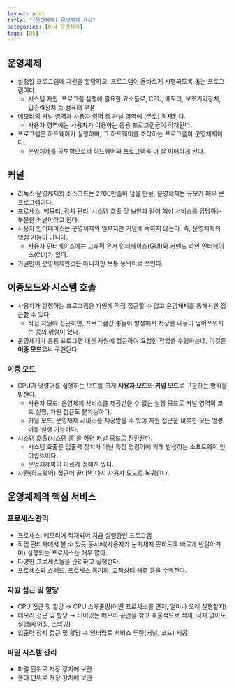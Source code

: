 ```yaml
---
layout: post
title: "[운영체제] 운영체제 개요"
categories: [0.4 운영체제]
tags: [OS]
---
```


## 운영체제

- 실행할 프로그램에 자원을 할당하고, 프로그램이 올바르게 시행되도록 돕는 프로그램이다.
  - 시스템 자원: 프로그램 실행에 필요한 요소들로, CPU, 메모리, 보조기억장치, 입출력장치 등 컴퓨터 부품
- 메모리의 커널 영역과 사용자 영역 중 커널 영역에 (주로) 적재된다.
  - 사용자 영역에는 사용자가 이용하는 응용 프로그램들이 적재된다.
- 프로그램은 하드웨어가 실행하며, 그 하드웨어를 조작하는 프로그램이 운영체제이다.
  - 운영체제를 공부함으로써 하드웨어와 프로그램을 더 잘 이해하게 된다.

## 커널

- 리눅스 운영체제의 소스코드는 2700만줄이 넘을 만큼, 운영체제는 규모가 매우 큰 프로그램이다.
- 프로세스, 메모리, 장치 관리, 시스템 호출 및 보안과 같이 핵심 서비스를 담당하는 부분을 커널이라고 한다.
- 사용자 인터페이스는 운영체제의 일부지만 커널에 속하지 않는다. 즉, 운영체제의 핵심 기능이 아니다.
  - 사용자 인터페이스에는 그래픽 유저 인터페이스(GUI)와 커맨드 라인 인터페이스(CLI)가 있다.
- 커널만이 운영체제인것은 아니지만 보통 동의어로 쓰인다.

## 이중모드와 시스템 호출

- 사용자가 실행하는 프로그램은 자원에 직접 접근할 수 없고 운영체제를 통해서만 접근할 수 있다.
  - 직접 자원에 접근하면, 프로그램간 충돌이 발생해서 저장한 내용이 덮어쓰워지는 등의 위험이 있다.
- 운영체제가 응용 프로그램 대신 자원에 접근하여 요청한 작업을 수행하는데, 이것은 **이중 모드**로써 구현된다

### 이중 모드

- CPU가 명령어를 실행하는 모드를 크게 **사용자 모드**와 **커널 모드**로 구분하는 방식을 말한다.
  - 사용자 모드: 운영체제 서비스를 제공받을 수 없는 실행 모드로 커널 영역의 코드 실행, 자원 접근도 불가능하다.
  - 커널 모드: 운영체제 서비스를 제공받을 수 있어 자원 접근을 비롯한 모든 명령어를 실행 가능하다.
- 시스템 호출(시스템 콜)을 하면 커널 모드로 전환된다.
  - 시스템 호출은 입출력 장치가 아닌 특정 명령어에 의해 발생하는 소프트웨어 인터럽트이다.
  - 운영체제마다 다르게 정해져 있다.
- 자원(하드웨어) 접근이 끝나면 다시 사용자 모드로 복귀한다.

## 운영체제의 핵심 서비스

### 프로세스 관리

- 프로세스: 메모리에 적재되어 지금 실행중인 프로그램
- 작업 관리자에서 볼 수 있듯 동시에(사용자가 눈치채지 못하도록 빠르게 번갈아가며) 실행되는 프로세스는 매우 많다.
- 다양한 프로세스들을 관리하고 실행한다.
- 프로세스와 스레드, 프로세스 동기화, 교착상태 해결 등을 수행한다.

### 자원 접근 및 할당

- CPU 접근 및 할당 → CPU 스케줄링(어떤 프로세스를 먼저, 얼마나 오래 실행할지)
- 메모리 접근 및 할당 → 비어있는 메모리 공간을 찾고 효율적으로 적재, 적재 없이도 실행(페이징, 스와핑)
- 입출력 장치 접근 및 할당 → 인터럽트 서비스 루틴(커널, 코드) 제공

### 파일 시스템 관리

- 파일 단위로 저장 장치에 보관
- 폴더 단위로 저장 장치에 보관
